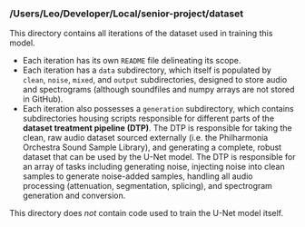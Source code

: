 ### /Users/Leo/Developer/Local/senior-project/dataset

This directory contains all iterations of the dataset used in training this model. 

- Each iteration has its own `README` file delineating its scope. 
- Each iteration has a  `data` subdirectory, which itself is populated by `clean`, `noise`,  `mixed`, and `output` subdirectories, designed to store audio and spectrograms (although soundfiles and numpy arrays are not stored in GitHub).  
- Each iteration also possesses a `generation` subdirectory, which contains subdirectories housing scripts responsible for different parts of the **dataset treatment pipeline (DTP)**. The DTP is responsible for taking the clean, raw audio dataset sourced externally (i.e. the Philharmonia Orchestra Sound Sample Library), and generating a complete, robust dataset that can be used by the U-Net model. The DTP is responsible for an array of tasks including generating noise, injecting noise into clean samples to generate noise-added samples, handling all audio processing (attenuation, segmentation, splicing), and spectrogram generation and conversion.



This directory does *not* contain code used to train the U-Net model itself.